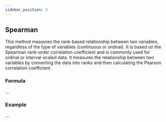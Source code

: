 ```yaml
---
sidebar_position: 3
---
```


## Spearman

This method measures the rank-based relationship between two variables, regardless of the type of variables (continuous or ordinal). 
It is based on the Spearman rank-order correlation coefficient and is commonly used for ordinal or interval-scaled data.
It measures the relationship between two variables by converting the data into ranks and then calculating the Pearson correlation coefficient.

### Formula

...

### Example

...
